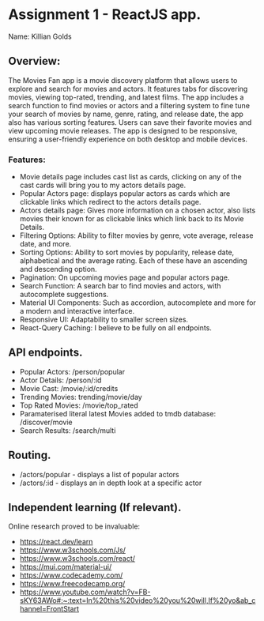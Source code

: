 # Assignment 1 - ReactJS app.

Name: Killian Golds

## Overview:
The Movies Fan app is a movie discovery platform that allows users to explore and search for movies and actors. It features tabs for discovering movies, viewing top-rated, trending, and latest films. The app includes a search function to find movies or actors and a filtering system to fine tune your search of movies by name, genre, rating, and release date, the app also has various sorting features. Users can save their favorite movies and view upcoming movie releases. The app is designed to be responsive, ensuring a user-friendly experience on both desktop and mobile devices.

### Features:
+ Movie details page includes cast list as cards, clicking on any of the cast cards will bring you to my actors details page.
+ Popular Actors page: displays popular actors as cards which are clickable links which redirect to the actors details page.
+ Actors details page: Gives more information on a chosen actor, also lists movies their known for as clickable links which link back to its Movie Details.
+ Filtering Options: Ability to filter movies by genre, vote average, release date, and more.
+ Sorting Options: Ability to sort movies by popularity, release date, alphabetical and the average rating. Each of these have an ascending and descending option.
+ Pagination: On upcoming movies page and popular actors page.
+ Search Function: A search bar to find movies and actors, with autocomplete suggestions.
+ Material UI Components: Such as accordion, autocomplete and more for a modern and interactive interface.
+ Responsive UI: Adaptability to smaller screen sizes.
+ React-Query Caching: I believe to be fully on all endpoints.

## API endpoints.
+ Popular Actors: /person/popular
+ Actor Details: /person/:id
+ Movie Cast: /movie/:id/credits
+ Trending Movies: trending/movie/day
+ Top Rated Movies: /movie/top_rated
+ Paramaterised literal latest Movies added to tmdb database: /discover/movie
+ Search Results: /search/multi

## Routing.
+ /actors/popular - displays a list of popular actors
+ /actors/:id - displays an in depth look at a specific actor

## Independent learning (If relevant).
Online research proved to be invaluable:

+ https://react.dev/learn
+ https://www.w3schools.com/Js/
+ https://www.w3schools.com/react/
+ https://mui.com/material-ui/
+ https://www.codecademy.com/
+ https://www.freecodecamp.org/
+ https://www.youtube.com/watch?v=FB-sKY63AWo#:~:text=In%20this%20video%20you%20will,If%20yo&ab_channel=FrontStart
